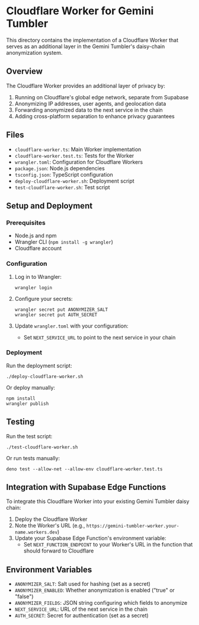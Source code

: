 # Cloudflare Worker for Gemini Tumbler

This directory contains the implementation of a Cloudflare Worker that serves as an additional layer in the Gemini Tumbler's daisy-chain anonymization system.

## Overview

The Cloudflare Worker provides an additional layer of privacy by:

1. Running on Cloudflare's global edge network, separate from Supabase
2. Anonymizing IP addresses, user agents, and geolocation data
3. Forwarding anonymized data to the next service in the chain
4. Adding cross-platform separation to enhance privacy guarantees

## Files

- `cloudflare-worker.ts`: Main Worker implementation
- `cloudflare-worker.test.ts`: Tests for the Worker
- `wrangler.toml`: Configuration for Cloudflare Workers
- `package.json`: Node.js dependencies
- `tsconfig.json`: TypeScript configuration
- `deploy-cloudflare-worker.sh`: Deployment script
- `test-cloudflare-worker.sh`: Test script

## Setup and Deployment

### Prerequisites

- Node.js and npm
- Wrangler CLI (`npm install -g wrangler`)
- Cloudflare account

### Configuration

1. Log in to Wrangler:
   ```
   wrangler login
   ```

2. Configure your secrets:
   ```
   wrangler secret put ANONYMIZER_SALT
   wrangler secret put AUTH_SECRET
   ```

3. Update `wrangler.toml` with your configuration:
   - Set `NEXT_SERVICE_URL` to point to the next service in your chain

### Deployment

Run the deployment script:
```
./deploy-cloudflare-worker.sh
```

Or deploy manually:
```
npm install
wrangler publish
```

## Testing

Run the test script:
```
./test-cloudflare-worker.sh
```

Or run tests manually:
```
deno test --allow-net --allow-env cloudflare-worker.test.ts
```

## Integration with Supabase Edge Functions

To integrate this Cloudflare Worker into your existing Gemini Tumbler daisy chain:

1. Deploy the Cloudflare Worker
2. Note the Worker's URL (e.g., `https://gemini-tumbler-worker.your-name.workers.dev`)
3. Update your Supabase Edge Function's environment variable:
   - Set `NEXT_FUNCTION_ENDPOINT` to your Worker's URL in the function that should forward to Cloudflare

## Environment Variables

- `ANONYMIZER_SALT`: Salt used for hashing (set as a secret)
- `ANONYMIZER_ENABLED`: Whether anonymization is enabled ("true" or "false")
- `ANONYMIZER_FIELDS`: JSON string configuring which fields to anonymize
- `NEXT_SERVICE_URL`: URL of the next service in the chain
- `AUTH_SECRET`: Secret for authentication (set as a secret)